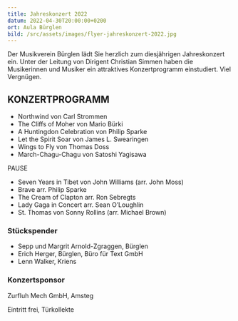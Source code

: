 ```yaml
---
title: Jahreskonzert 2022
datum: 2022-04-30T20:00:00+0200
ort: Aula Bürglen
bild: /src/assets/images/flyer-jahreskonzert-2022.jpg
---
```


Der Musikverein Bürglen lädt Sie herzlich zum diesjährigen Jahreskonzert ein.
Unter der Leitung von Dirigent Christian Simmen haben die Musikerinnen und Musiker ein attraktives Konzertprogramm einstudiert.
Viel Vergnügen.

## KONZERTPROGRAMM

- Northwind von Carl Strommen
- The Cliffs of Moher von Mario Bürki
- A Huntingdon Celebration von Philip Sparke
- Let the Spirit Soar von James L. Swearingen
- Wings to Fly von Thomas Doss
- March-Chagu-Chagu von Satoshi Yagisawa

PAUSE

- Seven Years in Tibet von John Williams (arr. John Moss)
- Brave arr. Philip Sparke
- The Cream of Clapton arr. Ron Sebregts
- Lady Gaga in Concert arr. Sean O’Loughlin
- St. Thomas von Sonny Rollins (arr. Michael Brown)

### Stückspender

- Sepp und Margrit Arnold-Zgraggen, Bürglen
- Erich Herger, Bürglen, Büro für Text GmbH
- Lenn Walker, Kriens

### Konzertsponsor

Zurfluh Mech GmbH, Amsteg

Eintritt frei, Türkollekte
